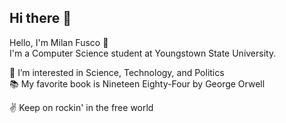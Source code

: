 ## Hi there 👋 

Hello, I'm Milan Fusco 👋  
I'm a Computer Science student at Youngstown State University.  

👀 I’m interested in Science, Technology, and Politics   
📚 My favorite book is Nineteen Eighty-Four by George Orwell    

✌ Keep on rockin' in the free world 



